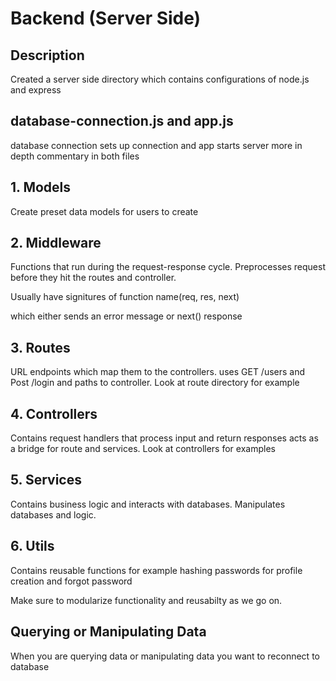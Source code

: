 # Backend (Server Side)

## Description
 Created a server side directory which contains configurations of node.js and express

## database-connection.js and app.js
database connection sets up connection and app starts server more in depth commentary in both files

## 1. Models
Create preset data models for users to create

## 2. Middleware
Functions that run during the request-response cycle. Preprocesses request before they hit the routes and controller.

Usually have signitures of function name(req, res, next)

which either sends an error message or next() response

## 3. Routes
URL endpoints which map them to the controllers. uses GET /users and Post /login and paths to controller. Look at route directory for example

## 4. Controllers
Contains request handlers that process input and return responses acts as a bridge for route and services. Look at controllers for examples

## 5. Services
Contains business logic and interacts with databases. Manipulates databases and logic.

## 6. Utils
Contains reusable functions for example hashing passwords for profile creation and forgot password 

Make sure to modularize functionality and reusabilty as we go on.

## Querying or Manipulating Data
When you are querying data or manipulating data you want to reconnect to database